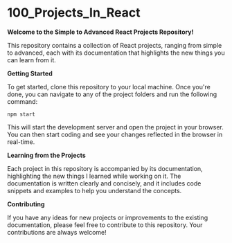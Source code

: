 # 100_Projects_In_React

**Welcome to the Simple to Advanced React Projects Repository!**

This repository contains a collection of React projects, ranging from simple to advanced, each with its documentation that highlights the new things you can learn from it.

**Getting Started**

To get started, clone this repository to your local machine. Once you're done, you can navigate to any of the project folders and run the following command:

```
npm start
```

This will start the development server and open the project in your browser. You can then start coding and see your changes reflected in the browser in real-time.

**Learning from the Projects**

Each project in this repository is accompanied by its documentation, highlighting the new things I learned while working on it. The documentation is written clearly and concisely, and it includes code snippets and examples to help you understand the concepts.


**Contributing**

If you have any ideas for new projects or improvements to the existing documentation, please feel free to contribute to this repository. Your contributions are always welcome!


